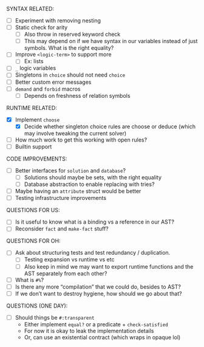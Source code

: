 SYNTAX RELATED:
- [ ] Experiment with removing nesting
- [ ] Static check for arity
  - [ ] Also throw in reserved keyword check
  - [ ] This may depend on if we have syntax in our variables
        instead of just symbols. What is the right equality?
- [ ] Improve `<logic-term>` to support more
  - [ ] Ex: lists
- [ ] `_` logic variables
- [ ] Singletons in `choice` should not need `choice`
- [ ] Better custom error messages
- [ ] `demand` and `forbid` macros
  - [ ] Depends on freshness of relation symbols

RUNTIME RELATED:
- [x] Implement `choose`
  - [x] Decide whether singleton choice rules are choose or deduce
        (which may involve tweaking the current solver)
- [ ] How much work to get this working with open rules?
- [ ] Builtin support

CODE IMPROVEMENTS:
- [ ] Better interfaces for `solution` and `database`?
  - [ ] Solutions should maybe be sets, with the right equality
  - [ ] Database abstraction to enable replacing with tries?
- [ ] Maybe having an `attribute` struct would be better
- [ ] Testing infrastructure improvements

QUESTIONS FOR US:
- [ ] Is it useful to know what is a binding vs a reference in our AST?
- [ ] Reconsider `fact` and `make-fact` stuff?

QUESTIONS FOR OH:
- [ ] Ask about structuring tests and test redundancy / duplication.
  - [ ] Testing expansion vs runtime vs etc
  - [ ] Also keep in mind we may want to export runtime functions
        and the AST separately from each other?
- [ ] What is `#%`?
- [ ] Is there any more “compilation” that we could do, besides to AST?
- [ ] If we don’t want to destroy hygiene, how should we go about that?

QUESTIONS (ONE DAY):
- [ ] Should things be `#:transparent`
  - Either implement `equal?` or a predicate + `check-satisfied`
  - For now it is okay to leak the implementation details
  - Or, can use an existential contract (which wraps in opaque lol)